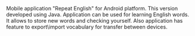 Mobile application "Repeat English" for Android platform.
This version developed using Java.
Application can be used for learning English words.
It allows to store new words and checking yourself.
Also application has feature to export\import vocabulary for transfer between devices.